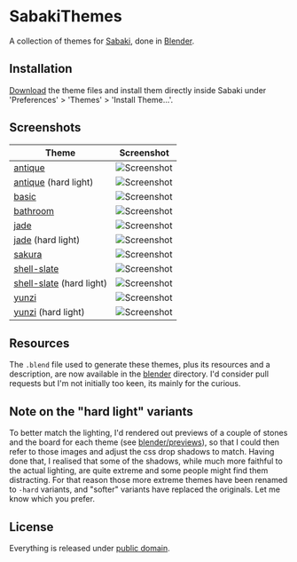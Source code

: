 # SabakiThemes

A collection of themes for [Sabaki](https://github.com/SabakiHQ/Sabaki), done in [Blender](https://www.blender.org/).

## Installation

[Download](https://github.com/billhails/SabakiThemes/releases) the theme files and install them directly inside Sabaki
under 'Preferences' > 'Themes' > 'Install Theme...'.

## Screenshots

| Theme                                        | Screenshot                                                   |
| -------------------------------------------- | ------------------------------------------------------------ |
| [antique](antique)                           | ![Screenshot](antique/AntiqueScreenshot.png)                 |
| [antique](antique-hard) (hard light)         | ![Screenshot](antique-hard/AntiqueHardScreenshot.png)        |
| [basic](basic)                               | ![Screenshot](basic/BasicScreenshot.png)                     |
| [bathroom](bathroom)                         | ![Screenshot](bathroom/BathroomScreenshot.png)               |
| [jade](jade)                                 | ![Screenshot](jade/JadeScreenshot.png)                       |
| [jade](jade-hard) (hard light)               | ![Screenshot](jade-hard/HardJadeScreenshot.png)              |
| [sakura](sakura)                             | ![Screenshot](sakura/SakuraScreenshot.png)                   |
| [shell-slate](shell-slate)                   | ![Screenshot](shell-slate/ShellSlateScreenshot.png)          |
| [shell-slate](shell-slate-hard) (hard light) | ![Screenshot](shell-slate-hard/HardShellSlateScreenshot.png) |
| [yunzi](yunzi)                               | ![Screenshot](yunzi/YunziScreenshot.png)                     |
| [yunzi](yunzi-hard) (hard light)             | ![Screenshot](yunzi-hard/HardYunziScreenshot.png)            |

## Resources

The `.blend` file used to generate these themes, plus its resources
and a description, are now available in the [blender](blender)
directory. I'd consider pull requests but I'm not initially too keen,
its mainly for the curious.

## Note on the "hard light" variants

To better match the lighting, I'd rendered out previews of a couple
of stones and the board for each theme (see
[blender/previews](blender/previews)), so that I could then refer
to those images and adjust the css drop shadows to match. Having
done that, I realised that some of the shadows, while much more
faithful to the actual lighting, are quite extreme and some people
might find them distracting. For that reason those more extreme
themes have been renamed to `-hard` variants, and "softer" variants
have replaced the originals. Let me know which you prefer.

## License

Everything is released under [public domain](http://creativecommons.org/publicdomain/zero/1.0/).


